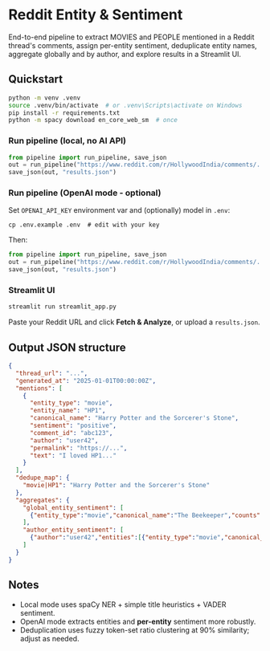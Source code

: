 
# Reddit Entity & Sentiment

End-to-end pipeline to extract MOVIES and PEOPLE mentioned in a Reddit thread's comments, assign per-entity sentiment, deduplicate entity names, aggregate globally and by author, and explore results in a Streamlit UI.

## Quickstart

```bash
python -m venv .venv
source .venv/bin/activate  # or .venv\Scripts\activate on Windows
pip install -r requirements.txt
python -m spacy download en_core_web_sm  # once
```

### Run pipeline (local, no AI API)
```python
from pipeline import run_pipeline, save_json
out = run_pipeline("https://www.reddit.com/r/HollywoodIndia/comments/.../...", use_openai=False)
save_json(out, "results.json")
```

### Run pipeline (OpenAI mode - optional)
Set `OPENAI_API_KEY` environment var and (optionally) model in `.env`:
```
cp .env.example .env  # edit with your key
```
Then:
```python
from pipeline import run_pipeline, save_json
out = run_pipeline("https://www.reddit.com/r/HollywoodIndia/comments/.../...", use_openai=True, openai_model="gpt-4.1-mini")
save_json(out, "results.json")
```

### Streamlit UI
```bash
streamlit run streamlit_app.py
```
Paste your Reddit URL and click **Fetch & Analyze**, or upload a `results.json`.

## Output JSON structure

```json
{
  "thread_url": "...",
  "generated_at": "2025-01-01T00:00:00Z",
  "mentions": [
    {
      "entity_type": "movie",
      "entity_name": "HP1",
      "canonical_name": "Harry Potter and the Sorcerer's Stone",
      "sentiment": "positive",
      "comment_id": "abc123",
      "author": "user42",
      "permalink": "https://...",
      "text": "I loved HP1..."
    }
  ],
  "dedupe_map": {
    "movie|HP1": "Harry Potter and the Sorcerer's Stone"
  },
  "aggregates": {
    "global_entity_sentiment": [
      {"entity_type":"movie","canonical_name":"The Beekeeper","counts":{"positive":7,"mixed":2,"negative":1},"total":10,"majority":"positive"}
    ],
    "author_entity_sentiment": [
      {"author":"user42","entities":[{"entity_type":"movie","canonical_name":"The Beekeeper","counts":{"positive":2},"total":2,"majority":"positive"}]}
    ]
  }
}
```

## Notes
- Local mode uses spaCy NER + simple title heuristics + VADER sentiment.
- OpenAI mode extracts entities and **per-entity** sentiment more robustly.
- Deduplication uses fuzzy token-set ratio clustering at 90% similarity; adjust as needed.

